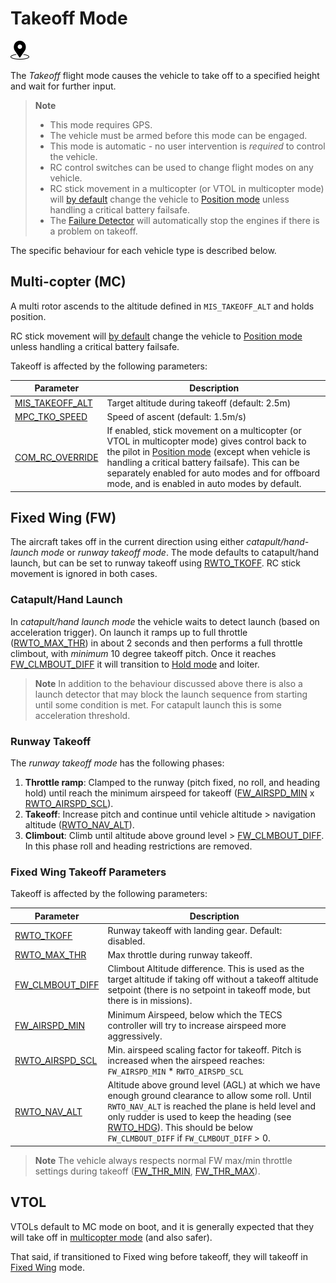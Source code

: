 # Takeoff Mode

[<img src="../../assets/site/position_fixed.svg" title="Position fix required (e.g. GPS)" width="30px" />](../getting_started/flight_modes.md#key_position_fixed)

The *Takeoff* flight mode causes the vehicle to take off to a specified height and wait for further input.

> **Note**
> * This mode requires GPS.
> * The vehicle must be armed before this mode can be engaged.
> * This mode is automatic - no user intervention is *required* to control the vehicle.
> * RC control switches can be used to change flight modes on any vehicle.
> * RC stick movement in a multicopter (or VTOL in multicopter mode) will [by default](#COM_RC_OVERRIDE) change the vehicle to [Position mode](../flight_modes/position_mc.md) unless handling a critical battery failsafe.
> * The [Failure Detector](../config/safety.md#failure_detector) will automatically stop the engines if there is a problem on takeoff.

The specific behaviour for each vehicle type is described below.

## Multi-copter (MC)

A multi rotor ascends to the altitude defined in `MIS_TAKEOFF_ALT` and holds position.

RC stick movement will [by default](#COM_RC_OVERRIDE) change the vehicle to [Position mode](../flight_modes/position_mc.md) unless handling a critical battery failsafe.

Takeoff is affected by the following parameters:

Parameter | Description
--- | ---
<span id="MIS_TAKEOFF_ALT"></span>[MIS_TAKEOFF_ALT](../advanced_config/parameter_reference.md#MIS_TAKEOFF_ALT) | Target altitude during takeoff (default: 2.5m)
<span id="MPC_TKO_SPEED"></span>[MPC_TKO_SPEED](../advanced_config/parameter_reference.md#MPC_TKO_SPEED) | Speed of ascent (default: 1.5m/s)
<span id="COM_RC_OVERRIDE"></span>[COM_RC_OVERRIDE](../advanced_config/parameter_reference.md#COM_RC_OVERRIDE) | If enabled, stick movement on a multicopter (or VTOL in multicopter mode) gives control back to the pilot in [Position mode](../flight_modes/position_mc.md) (except when vehicle is handling a critical battery failsafe). This can be separately enabled for auto modes and for offboard mode, and is enabled in auto modes by default.

<span id="fixed_wing"></span>
## Fixed Wing (FW)

The aircraft takes off in the current direction using either *catapult/hand-launch mode* or *runway takeoff mode*.
The mode defaults to catapult/hand launch, but can be set to runway takeoff using [RWTO_TKOFF](#RWTO_TKOFF).
RC stick movement is ignored in both cases.

<span id="hand_launch"></span>
### Catapult/Hand Launch

In *catapult/hand launch mode* the vehicle waits to detect launch (based on acceleration trigger).
On launch it ramps up to full throttle ([RWTO_MAX_THR](#RWTO_MAX_THR)) in about 2 seconds and then performs a full throttle climbout, with *minimum* 10 degree takeoff pitch. 
Once it reaches [FW_CLMBOUT_DIFF](#FW_CLMBOUT_DIFF) it will transition to [Hold mode](../flight_modes/hold.md) and loiter.

> **Note** In addition to the behaviour discussed above there is also a launch detector that may block the launch sequence from starting until some condition is met.
  For catapult launch this is some acceleration threshold.

<span id="runway_launch"></span>
### Runway Takeoff

The *runway takeoff mode* has the following phases:

1. **Throttle ramp**: Clamped to the runway (pitch fixed, no roll, and heading hold) until reach the minimum airspeed for takeoff ([FW_AIRSPD_MIN](#FW_AIRSPD_MIN) x [RWTO_AIRSPD_SCL](#RWTO_AIRSPD_SCL)).
1. **Takeoff**: Increase pitch and continue until vehicle altitude > navigation altitude ([RWTO_NAV_ALT](#RWTO_NAV_ALT)).
1. **Climbout**: Climb until altitude above ground level > [FW_CLMBOUT_DIFF](#FW_CLMBOUT_DIFF).
   In this phase roll and heading restrictions are removed.


### Fixed Wing Takeoff Parameters

Takeoff is affected by the following parameters:

Parameter | Description
--- | ---
<span id="RWTO_TKOFF"></span>[RWTO_TKOFF](../advanced_config/parameter_reference.md#RWTO_TKOFF) | Runway takeoff with landing gear. Default: disabled.
<span id="RWTO_MAX_THR"></span>[RWTO_MAX_THR](../advanced_config/parameter_reference.md#RWTO_MAX_THR) | Max throttle during runway takeoff.
<span id="FW_CLMBOUT_DIFF"></span>[FW_CLMBOUT_DIFF](../advanced_config/parameter_reference.md#FW_CLMBOUT_DIFF) | Climbout Altitude difference. This is used as the target altitude if taking off without a takeoff altitude setpoint (there is no setpoint in takeoff mode, but there is in missions).
<span id="FW_AIRSPD_MIN"></span>[FW_AIRSPD_MIN](../advanced_config/parameter_reference.md#FW_AIRSPD_MIN) | Minimum Airspeed, below which the TECS controller will try to increase airspeed more aggressively.
<span id="RWTO_AIRSPD_SCL"></span>[RWTO_AIRSPD_SCL](../advanced_config/parameter_reference.md#RWTO_AIRSPD_SCL) | Min. airspeed scaling factor for takeoff. Pitch is increased when the airspeed reaches: `FW_AIRSPD_MIN` * `RWTO_AIRSPD_SCL`
<span id="RWTO_NAV_ALT"></span>[RWTO_NAV_ALT](../advanced_config/parameter_reference.md#RWTO_NAV_ALT) | Altitude above ground level (AGL) at which we have enough ground clearance to allow some roll. Until `RWTO_NAV_ALT` is reached the plane is held level and only rudder is used to keep the heading (see <span id="RWTO_HDG"></span>[RWTO_HDG](../advanced_config/parameter_reference.md#RWTO_HDG)). This should be below `FW_CLMBOUT_DIFF` if `FW_CLMBOUT_DIFF` > 0.


> **Note** The vehicle always respects normal FW max/min throttle settings during takeoff ([FW_THR_MIN](../advanced_config/parameter_reference.md#FW_THR_MIN), [FW_THR_MAX](../advanced_config/parameter_reference.md#FW_THR_MAX)).


## VTOL

VTOLs default to MC mode on boot, and it is generally expected that they will take off in [multicopter mode](#multi-copter-mc) (and also safer).

That said, if transitioned to Fixed wing before takeoff, they will takeoff in [Fixed Wing](#fixed_wing) mode.

<!-- this maps to AUTO_TAKEOFF in dev -->
